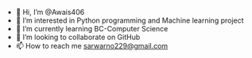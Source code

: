 - 👋 Hi, I’m @Awais406
- 👀 I’m interested in Python programming and Machine learning project
- 🌱 I’m currently learning BC-Computer Science
- 💞️ I’m looking to collaborate on GitHub
- 📫 How to reach me sarwarno229@gmail.com

<!---
Awais406/Awais406 is a ✨ special ✨ repository because its `README.md` (this file) appears on your GitHub profile.
You can click the Preview link to take a look at your changes.
--->
